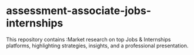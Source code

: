 # assessment-associate-jobs-internships
This repository contains :Market research on top Jobs &amp; Internships platforms, highlighting strategies, insights, and a professional presentation.
